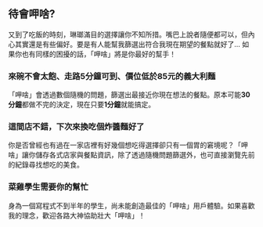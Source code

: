 ## 待會呷啥?

又到了吃飯的時刻，琳瑯滿目的選擇讓你不知所措。嘴巴上說者隨便都可以，但內心其實還是有些偏好。要是有人能幫我篩選出符合我現在期望的餐點就好了...
如果你也有同樣的困擾的話，「呷啥」將是你最好的幫手！

### 來碗不會太飽、走路5分鐘可到、價位低於85元的義大利麵

「呷啥」會透過數個隨機的問題，篩選出最接近你現在想法的餐點。原本可能**30分鐘**都做不完的決定，現在只要**1分鐘**就能搞定。

### 這間店不錯，下次來換吃個炸醬麵好了

你是否曾經也有過在一家店裡有好幾個想吃得選擇卻只有一個胃的窘境呢？「呷啥」讓你儲存各式店家與餐點資訊，除了透過隨機問題篩選外，也可直接瀏覽先前的紀錄尋找想吃的美食。

### 菜雞學生需要你的幫忙

身為一個寫程式不到半年的學生，尚未能創造最佳的「呷啥」用戶體驗。如果喜歡我的理念，歡迎各路大神協助壯大「呷啥」！
